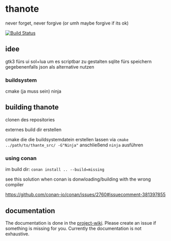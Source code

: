 # thanote
never forget, never forgive (or umh maybe forgive if its ok)

[![Build Status](https://travis-ci.com/Pr0curo/thanote.svg?branch=dev)](https://travis-ci.com/Pr0curo/thanote)

## idee
gtk3 fürs ui
sol+lua um es scriptbar zu gestalten
sqlite fürs speichern
gegebenenfalls json als alternative nutzen

### buildsystem
cmake (ja muss sein)
ninja

## building thanote

clonen des repositories

externes build dir erstellen

cmake die die buildsystemdatein erstellen lassen via `cmake ../path/to/thante_src/ -G"Ninja"` anschließend `ninja` ausführen

### using conan 
im build dir:
`conan install .. --build=missing`

see this solution when conan is donwloading/building with the wrong compiler

 https://github.com/conan-io/conan/issues/2760#issuecomment-381397855


## documentation

The documentation is done in the [project-wiki](https://github.com/Pr0curo/thanote/wiki).
Please create an issue if something is missing for you. Currently the documentation is not exhaustive.